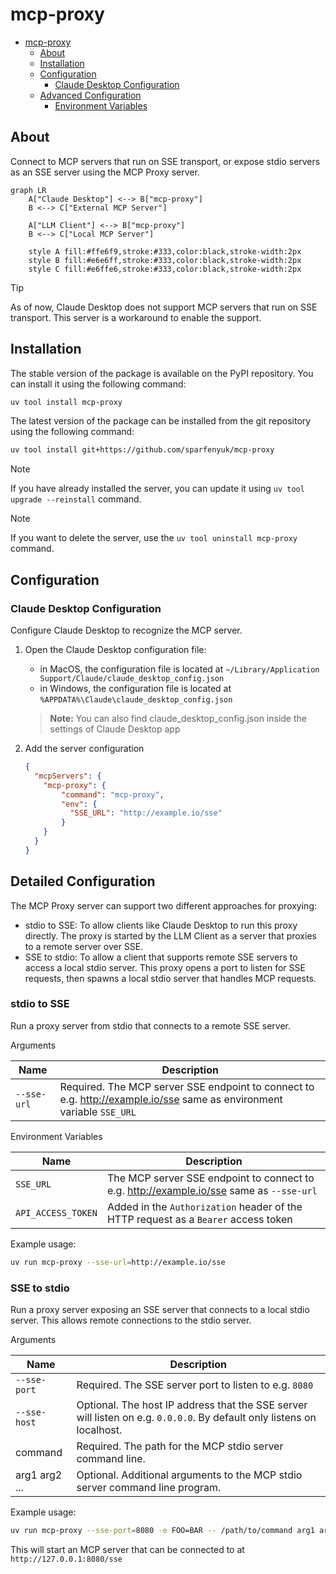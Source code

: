 # mcp-proxy

- [mcp-proxy](#mcp-proxy)
  - [About](#about)
  - [Installation](#installation)
  - [Configuration](#configuration)
    - [Claude Desktop Configuration](#claude-desktop-configuration)
  - [Advanced Configuration](#advanced-configuration)
    - [Environment Variables](#environment-variables)

## About

Connect to MCP servers that run on SSE transport, or expose stdio servers as an
SSE server using the MCP Proxy server.

```mermaid
graph LR
    A["Claude Desktop"] <--> B["mcp-proxy"]
    B <--> C["External MCP Server"]

    A["LLM Client"] <--> B["mcp-proxy"]
    B <--> C["Local MCP Server"]

    style A fill:#ffe6f9,stroke:#333,color:black,stroke-width:2px
    style B fill:#e6e6ff,stroke:#333,color:black,stroke-width:2px
    style C fill:#e6ffe6,stroke:#333,color:black,stroke-width:2px
```

> [!TIP]
> As of now, Claude Desktop does not support MCP servers that run on SSE transport. This server is a workaround to enable the support.

## Installation

The stable version of the package is available on the PyPI repository. You can install it using the following command:

```bash
uv tool install mcp-proxy
```

The latest version of the package can be installed from the git repository using the following command:

```bash
uv tool install git+https://github.com/sparfenyuk/mcp-proxy
```

> [!NOTE]
> If you have already installed the server, you can update it using `uv tool upgrade --reinstall` command.

> [!NOTE]
> If you want to delete the server, use the `uv tool uninstall mcp-proxy` command.

## Configuration

### Claude Desktop Configuration

Configure Claude Desktop to recognize the MCP server.

1. Open the Claude Desktop configuration file:
   - in MacOS, the configuration file is located at `~/Library/Application Support/Claude/claude_desktop_config.json`
   - in Windows, the configuration file is located at `%APPDATA%\Claude\claude_desktop_config.json`

   > __Note:__
   > You can also find claude_desktop_config.json inside the settings of Claude Desktop app

2. Add the server configuration

    ```json
    {
      "mcpServers": {
        "mcp-proxy": {
            "command": "mcp-proxy",
            "env": {
              "SSE_URL": "http://example.io/sse"
            }
        }
      }
    }

    ```

## Detailed Configuration

The MCP Proxy server can support two different approaches for proxying:
- stdio to SSE: To allow clients like Claude Desktop to run this proxy directly. The proxy is started by the LLM Client as a server that proxies to a remote server over SSE.
- SSE to stdio: To allow a client that supports remote SSE servers to access a local stdio server. This proxy opens
a port to listen for SSE requests, then spawns a local stdio server that handles MCP requests.

### stdio to SSE

Run a proxy server from stdio that connects to a remote SSE server.

Arguments

| Name               | Description                                                                        |
| ------------------ | ---------------------------------------------------------------------------------- |
| `--sse-url` | Required. The MCP server SSE endpoint to connect to e.g. http://example.io/sse same as environment variable `SSE_URL` |

Environment Variables

| Name             | Description                                                                        |
| ---------------- | ---------------------------------------------------------------------------------- |
| `SSE_URL`          | The MCP server SSE endpoint to connect to e.g. http://example.io/sse same as `--sse-url` |
| `API_ACCESS_TOKEN` | Added in the `Authorization` header of the HTTP request as a `Bearer` access token |


Example usage:

  ```bash
  uv run mcp-proxy --sse-url=http://example.io/sse
  ```


### SSE to stdio

Run a proxy server exposing an SSE server that connects to a local stdio server. This allows remote
connections to the stdio server.

Arguments

| Name               | Description                                                                        |
| ------------------ | ---------------------------------------------------------------------------------- |
| `--sse-port`       | Required. The SSE server port to listen to e.g. `8080` |
| `--sse-host`       | Optional. The host IP address that the SSE server will listen on e.g. `0.0.0.0`. By default only listens on localhost. |
| command            | Required. The path for the MCP stdio server command line. |
| arg1 arg2 ...      | Optional. Additional arguments to the MCP stdio server command line program. |

Example usage:

  ```bash
  uv run mcp-proxy --sse-port=8080 -e FOO=BAR -- /path/to/command arg1 arg2
  ```

This will start an MCP server that can be connected to at `http://127.0.0.1:8080/sse`
